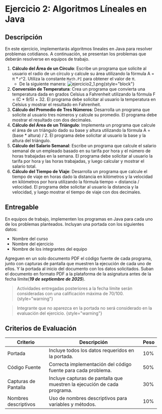 # Ejercicio 2: Algoritmos Líneales en Java

## Descripción

En este ejercicio, implementarás algoritmos lineales en Java para resolver problemas cotidianos. A continuación, se
presentan los problemas que deberán resolverse en equipos de trabajo.

1. **Cálculo del Área de un Círculo**: Escribe un programa que solicite al usuario el radio de un círculo y calcule su
   área utilizando la fórmula A = π * r^2. Utiliza la constante `Math.PI` para obtener el valor de π.
    * De la siguiente manera:
      ![ejercicio2_1.png](ejercicio2_1.png){style="block"}
2. **Conversión de Temperatura**: Crea un programa que convierta una temperatura dada en grados Celsius a Fahrenheit
   utilizando la fórmula F = (C * 9/5) + 32. El programa debe solicitar al usuario la temperatura en Celsius y mostrar
   el resultado en Fahrenheit.
3. **Cálculo del Promedio de Tres Números**: Desarrolla un programa que solicite al usuario tres números y calcule su
   promedio. El programa debe mostrar el resultado con dos decimales.
4. **Cálculo del Área de un Triángulo**: Implementa un programa que calcule el área de un triángulo dado su base y
   altura utilizando la fórmula A = (base * altura) / 2. El programa debe solicitar al usuario la base y la altura del
   triángulo.
5. **Cálculo del Salario Semanal**: Escribe un programa que calcule el salario semanal de un empleado basado en su
   tarifa por hora y el número de horas trabajadas en la semana. El programa debe solicitar al usuario la tarifa por
   hora y las horas trabajadas, y luego calcular y mostrar el salario total.
6. **Cálculo del Tiempo de Viaje**: Desarrolla un programa que calcule el tiempo de viaje en horas dado la distancia en
   kilómetros y la velocidad en kilómetros por hora utilizando la fórmula tiempo = distancia / velocidad. El programa
   debe solicitar al usuario la distancia y la velocidad, y luego mostrar el tiempo de viaje con dos decimales.

## Entregable

En equipos de trabajo, implementen los programas en Java para cada uno de los problemas planteados.
Incluyan una portada con los siguientes datos:

* Nombre del curso
* Nombre del ejercicio
* Nombre de los integrantes del equipo

Agreguen en un solo documento PDF el código fuente de cada programa, junto con capturas de pantalla que muestren la
ejecución de cada uno de ellos. Y la portada al inicio del documento con los datos solicitados.
Suban el documento en formato PDF a la plataforma de la asignatura antes de la fecha
límite(**_19 de septiembre de 2025_**).

> Actividades entregadas posteriores a la fecha límite serán consideradas con una calificación máxima de 70/100.
> {style="warning"}

> Integrante que no aparezca en la portada no será considerado en la evaluación del ejercicio.
> {style="warning"}

## Criterios de Evaluación

| Criterio             | Descripción                                                              | Peso |
|----------------------|--------------------------------------------------------------------------|------|
| Portada              | Incluye todos los datos requeridos en la portada.                        | 10%  |
| Código Fuente        | Correcta implementación del código fuente para cada problema.            | 50%  | 
| Capturas de Pantalla | Incluye capturas de pantalla que muestren la ejecución de cada programa. | 30%  |
| Nombres descriptivos | Uso de nombres descriptivos para variables y métodos.                    | 10%  |